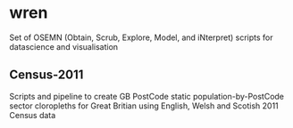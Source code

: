 # wren

Set of OSEMN (Obtain, Scrub, Explore, Model, and iNterpret) scripts for datascience and visualisation

## Census-2011

Scripts and pipeline to create GB PostCode static population-by-PostCode sector cloropleths for Great Britian using  English, Welsh and Scotish 2011 Census data
